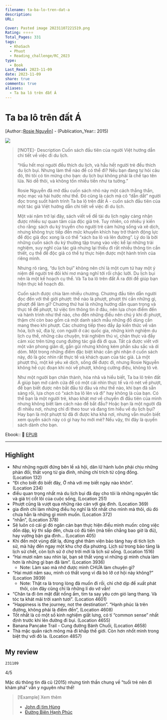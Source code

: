 ```yaml
---
filename: ta-ba-lo-tren-dat-a
description: 
URL: 

Cover: Pasted image 20231107221519.png
Rating: ⭐⭐⭐⭐
Total_Pages: 331
tags:
  - KhoSach
  - Phuot
  - Reading_challenge/RC_2023
type:
  - Book
Last_Read: 2023-11-09
date: 2023-11-09
share: true
comments: true
aliases:
  - Ta ba lô trên đất Á
---
```

# Ta ba lô trên đất Á
[Author::[Rosie Nguyễn](Rosie%20Nguy%C3%AA%CC%83n.md)] - (Publication_Year:: 2015)

![](https://i.imgur.com/KMNpQ2n.png)


> [!NOTE]- Description
> Cuốn sách đầu tiên của người Việt hướng dẫn chi tiết về việc đi du lịch.
> 
> “Hầu hết mọi người đều thích du lịch, và hầu hết người trẻ đều thích du lịch bụi. Nhưng làm thế nào để có thể đi? Nếu bạn đang tự hỏi câu đó, thì tôi có tin mừng cho bạn: du lịch bụi không phải là chế tạo tên lửa. Nó dễ thôi, và không tốn nhiều tiền như ta tưởng.”
> 
> Rosie Nguyễn đã mở đầu cuốn sách nhỏ này một cách thẳng thắn, mộc mạc và hài hước như thế. Đó cũng là cách mà cô “dẫn dắt” người đọc trong suốt hành trình Ta ba lô trên đất Á - cuốn sách đầu tiên của một tác giả Việt hướng dẫn chi tiết về việc đi du lịch.
> 
> Một vài năm trở lại đây, sách viết về đề tài du lịch ngày càng nhận được nhiều sự quan tâm của độc giả trẻ. Tuy nhiên, có nhiều ý kiến cho rằng: sách du ký truyền cho người trẻ cảm hứng sống và xê dịch, nhưng không trực tiếp đến mức khuyến khích hay trở thành động lực để độc giả đọc xong là có thể “xách ba lô và lên đường”. Lý do là bởi những cuốn sách du ký thường tập trung vào việc kể lại những trải nghiệm, suy nghĩ của tác giả nhưng lại thiếu đi rất nhiều thông tin cần thiết, cụ thể để độc giả có thể tự thực hiện được một hành trình của riêng mình.
> 
> Nhưng rõ ràng, “du lịch bụi” không nên chỉ là một cụm từ hay một ý niệm để người trẻ đôi khi mơ màng nghĩ tới rồi chậc lưỡi. Du lịch bụi nên là một kế hoạch cụ thể. Và Ta ba lô trên đất Á ra đời để giúp bạn hiện thực kế hoạch đó.
> 
> Cuốn sách được chia làm nhiều chương. Chương đầu tiên dẫn người đọc đến với thế giới phượt: thế nào là phượt, phượt thì cần những gì, phượt để làm gì? Chương thứ hai là những hướng dẫn quan trọng và thực tế để phượt, từ việc tìm thông tin ở đâu, nên lựa chọn điểm đến và hành trình như thế nào, cho đến những điều nên chú ý khi đi phượt, thậm chí còn bao gồm cả một danh sách mẫu những đồ dùng cần mang theo khi phượt. Các chương tiếp theo đầy ắp kiến thức về văn hóa, lịch sử, địa lý, con người ở các quốc gia, những kinh nghiệm du lịch cụ thể, những câu chuyện, trải nghiệm thú vị, chân thực và đầy cảm xúc trên từng cung đường tác giả đã đi qua. Tất cả được viết với một văn phong giản dị, gần gũi nhưng không kém phần sâu sắc và dí dỏm. Một trong những điểm đặc biệt khác cần ghi nhận ở cuốn sách này, đó là góc nhìn rất thực tế và khách quan của tác giả. Là một phượt thủ, một kẻ yêu xê dịch, sống để được đi, nhưng Rosie Nguyễn không hề cực đoạn khi nói về phượt, không cường điệu, không tô vẽ.
> 
> Như một người bạn chân thành, hòa nhã và hiểu biết, Ta ba lô trên đất Á giúp bạn mở cánh cửa để có một cái nhìn thực tế và rõ nét về phượt, để bạn biết được nên bắt đầu từ đâu và như thế nào, khi bạn đã sẵn sàng rồi, lựa chọn có “xách ba lô lên và đi” hay không là của bạn. Có thể bạn là một người trẻ, khao khát mơ về chuyến đi đầu tiên của mình nhưng không biết làm cách nào để bắt đầu? Hoặc bạn là một người đã đi nhiều nơi, nhưng chỉ đi theo tour và đang tìm hiểu về du lịch bụi? Hay bạn là một phượt tử đã đi được kha khá nơi, nhưng vẫn muốn biết xem quyển sách này có gì hay ho mới mẻ? Nếu vậy, thì đây là quyển sách dành cho bạn.


Ebook:: 📘 [EPUB](https://onedrive.live.com/download?resid=E92BC60129512289%21167&authkey=!AJE6b6h62AWvLmM)


---
## Highlight

- Như những người đứng bên lề xã hội, dân lữ hành luôn phải chịu những phản đối, thất vọng từ gia đình, những chỉ trích từ cộng đồng. (Location 132)
- “Đi cho biết đó biết đây, Ở nhà với mẹ biết ngày nào khôn”. (Location 234)
- điều quan trọng nhất mà du lịch bụi đã dạy cho tôi là những nguyên tắc và giá trị cốt lõi của cuộc sống, (Location 251)
- Phượt cũng là vượt qua những rào cản với gia đình. (Location 369)
- gia đình chỉ làm những điều họ nghĩ là tốt nhất cho mình mà thôi, dù đó chưa hẳn là những gì mình muốn. (Location 372)
- “nhẫn”, (Location 378)
- Sẽ luôn có cái gì đó ngăn cản bạn thực hiện điều mình muốn: công việc dồn dập, kỳ thi sắp đến, chưa có đủ tiền (mà tiền chẳng bao giờ là đủ), hay vướng bận gia đình... (Location 405)
- Khi đến một vùng đất lạ, đừng ghé thăm viện bảo tàng hay di tích lịch sử, mà hãy đến ngay một khu chợ địa phương. Lịch sử trong bảo tàng là lịch sử chết, còn lịch sử ở chợ trời mới là lịch sử sống. (Location 1516)
- “Hai mươi năm sau nhìn lại, bạn sẽ thất vọng vì những gì mình chưa làm hơn là những gì bạn đã làm”. (Location 3936)
    - Note: Làm sao mà nhớ được mình CHƯA làm chuyện gì?
- “Hai mươi năm sau, mình có thất vọng vì đã bỏ lỡ cơ hội này không?” (Location 3939)
	- Note: Thật ra là trong lòng đã muốn đi rồi, chỉ chờ dịp để xuất phát thôi, còn đây cũng chỉ là những lí do vớ vẩn!
- “Chân ta đi ôm mặt đất nồng ấm, tim ta say yêu cơn gió lang thang. Và tóc ta khát mãi trời xanh tươi”. (Location 4601)
- “Happiness is the journey, not the destination”. “Hạnh phúc là trên đường, không phải là điểm đến”, (Location 4608)
- Tốt nhất là có một số kinh nghiệm giắt lưng, có tí “common sense” nhất định trước khi lên đường đi bụi. (Location 4655)
- Banana Pancake Trail - Cung đường Bánh Chuối, (Location 4658)
- Thà mặc quần rách mông mà đi khắp thế giới. Còn hơn nhốt mình trong biệt thự với đô la. (Location 4857)

## My review

`231109`

4/5

Mặc dù thông tin đã cũ (2015) nhưng tinh thần chung về "tuổi trẻ nên đi khám phá" vẫn y nguyên như thế!


> [!Example] Xem thêm
> - [John đi tìm Hùng](./john-di-tim-hung.md)
> - [Đường Biên Hạnh Phúc](./duong-bien-hanh-phuc.md)